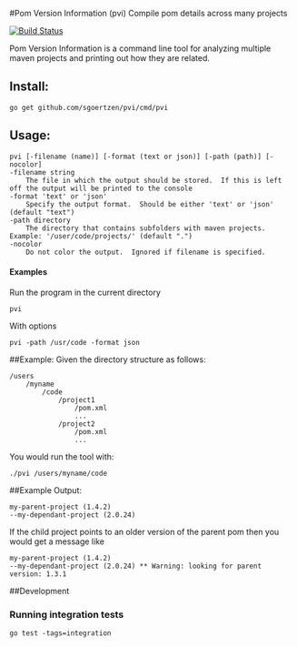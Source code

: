 #Pom Version Information (pvi)
Compile pom details across many projects

[![Build Status](https://travis-ci.org/sgoertzen/pvi.svg?branch=master)](https://travis-ci.org/sgoertzen/pvi)

Pom Version Information is a command line tool for analyzing multiple maven projects and printing out how they are related.

## Install:
```
go get github.com/sgoertzen/pvi/cmd/pvi
```

## Usage:
```
pvi [-filename (name)] [-format (text or json)] [-path (path)] [-nocolor]
-filename string
    The file in which the output should be stored.  If this is left off the output will be printed to the console
-format 'text' or 'json'
    Specify the output format.  Should be either 'text' or 'json' (default "text")
-path directory
    The directory that contains subfolders with maven projects.  Example: '/user/code/projects/' (default ".")
-nocolor
    Do not color the output.  Ignored if filename is specified.
```

#### Examples
Run the program in the current directory
```
pvi 
```

With options
```
pvi -path /usr/code -format json
```

##Example:
Given the directory structure as follows:

```
/users
    /myname
        /code
            /project1
                /pom.xml
                ...
            /project2
                /pom.xml
                ...
```

You would run the tool with:
```
./pvi /users/myname/code
```

##Example Output:
```
my-parent-project (1.4.2)
--my-dependant-project (2.0.24)

```

If the child project points to an older version of the parent pom then you would get a message like
```
my-parent-project (1.4.2)
--my-dependant-project (2.0.24) ** Warning: looking for parent version: 1.3.1
```

##Development
### Running integration tests
```
go test -tags=integration
```
